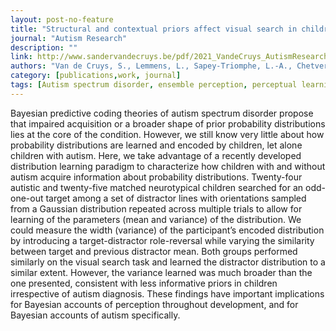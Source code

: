 ```yaml
---
layout: post-no-feature
title: "Structural and contextual priors affect visual search in children with and without autism"
journal: "Autism Research"
description: ""
link: http://www.sandervandecruys.be/pdf/2021_VandeCruys_AutismResearch.pdf
authors: "Van de Cruys, S., Lemmens, L., Sapey-Triomphe, L.-A., Chetverikov, A., Noens, I., & Wagemans, J."
category: [publications,work, journal]
tags: [Autism spectrum disorder, ensemble perception, perceptual learning, visual search, predictive coding, Bayesian brain, summary statistics]
---
```


Bayesian predictive coding theories of autism spectrum disorder propose that impaired acquisition or a broader shape of prior probability distributions lies at the core of the condition. However, we still know very little about how probability distributions are learned and encoded by children, let alone children with autism. Here, we take advantage of a recently developed distribution learning paradigm to characterize how children with and without autism acquire information about probability distributions. Twenty-four autistic and twenty-five matched neurotypical children searched for an odd-one-out target among a set of distractor lines with orientations sampled from a Gaussian distribution repeated across multiple trials to allow for learning of the parameters (mean and variance) of the distribution. We could measure the width (variance) of the participant’s encoded distribution by introducing a target-distractor role-reversal while varying the similarity between target and previous distractor mean. Both groups performed similarly on the visual search task and learned the distractor distribution to a similar extent. However, the variance learned was much broader than the one presented, consistent with less informative priors in children irrespective of autism diagnosis. These findings have important implications for Bayesian accounts of perception throughout development, and for Bayesian accounts of autism specifically.
